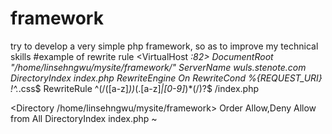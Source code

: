 framework
=========

try to develop a very simple php framework, so as to improve my technical skills
#example of rewrite rule
<VirtualHost *:82>
    DocumentRoot "/home/linsehngwu/mysite/framework/"
    ServerName wuls.stenote.com
    DirectoryIndex index.php
    RewriteEngine On
    RewriteCond %{REQUEST_URI} !^.*\.css$
    RewriteRule ^(\/([a-z]*))*(\.[a-z]*|[0-9]*)*(\/)?$ /index.php
</VirtualHost>

<Directory /home/linsehngwu/mysite/framework>
    Order Allow,Deny
    Allow from All
    DirectoryIndex index.php
</Directory>
    ~                        
